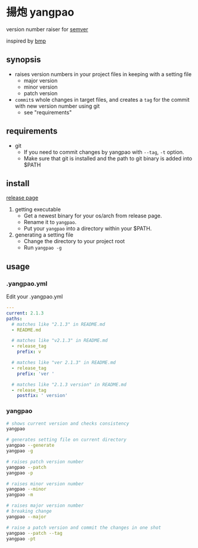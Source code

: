 揚炮 yangpao
============

version number raiser for [semver](http://semver.org/)

inspired by [bmp](https://github.com/kt3k/bmp)


synopsis
--------

- raises version numbers in your project files in keeping with a setting file
    - major version
    - minor version
    - patch version
- `commit`s whole changes in target files, and creates a `tag` for the commit with new version number using git
    - see "requirements"


requirements
------------

- git
    - If you need to commit changes by yangpao with `--tag`, `-t` option.
    - Make sure that git is installed and the path to git binary is added into $PATH


install
-------

[release page](https://github.com/januswel/yangpao/releases)

1. getting executable
    - Get a newest binary for your os/arch from release page.
    - Rename it to `yangpao`.
    - Put your `yangpao` into a directory within your $PATH.
2. generating a setting file
    - Change the directory to your project root
    - Run `yangpao -g`


usage
-----

### .yangpao.yml

Edit your .yangpao.yml

```yml
---
current: 2.1.3
paths:
  # matches like "2.1.3" in README.md
  - README.md

  # matches like "v2.1.3" in README.md
  - release_tag
    prefix: v

  # matches like "ver 2.1.3" in README.md
  - release_tag
    prefix: 'ver '

  # matches like "2.1.3 version" in README.md
  - release_tag
    postfix: ' version'
```

### yangpao

```sh
# shows current version and checks consistency
yangpao

# generates setting file on current directory
yangpao --generate
yangpao -g

# raises patch version number
yangpao --patch
yangpao -p

# raises minor version number
yangpao --minor
yangpao -m

# raises major version number
# breaking change
yangpao --major

# raise a patch version and commit the changes in one shot
yangpao --patch --tag
yangpao -pt
```

